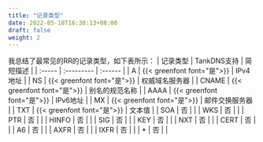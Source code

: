 ```yaml
---
title: "记录类型"
date: 2022-05-18T16:38:13+08:00
draft: false
weight: 2
---
```


我总结了最常见的RR的记录类型，如下表所示：
| 记录类型 | TankDNS支持 | 简短描述 |
| :----- | :--------- | :------ |
| A | {{< greenfont font="是">}} | IPv4地址 |
| NS | {{< greenfont font="是">}} | 权威域名服务器 |
| CNAME | {{< greenfont font="是">}} | 别名的规范名称 |
| AAAA | {{< greenfont font="是">}} | IPv6地址 |
| MX | {{< greenfont font="是">}} | 邮件交换服务器 |
| TXT | {{< greenfont font="是">}} | 文本值 |
| SOA | 否 |  |
| WKS | 否 |  |
| PTR | 否 | |
| HINFO | 否 | |
| SIG | 否 | |
| KEY | 否 | |
| NXT | 否 | |
| CERT | 否 | |
| A6 | 否 | |
| AXFR | 否 | |
| IXFR | 否 | |
| * | 否 | |
